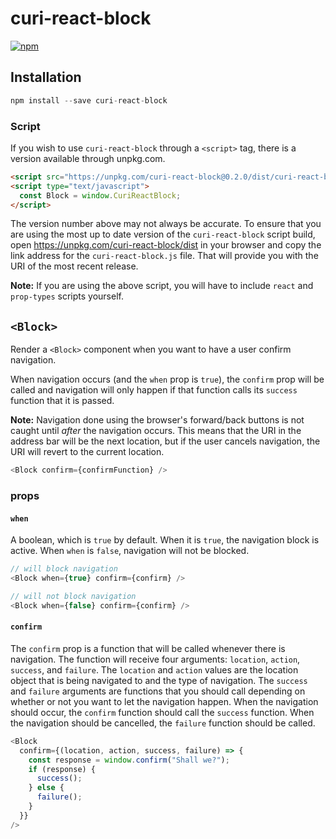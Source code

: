 # curi-react-block

[![npm][badge]][npm-link]

[badge]: https://img.shields.io/npm/v/curi-react-block.svg
[npm-link]: https://npmjs.com/package/curi-react-block

## Installation

```js
npm install --save curi-react-block
```

### Script

If you wish to use `curi-react-block` through a `<script>` tag, there is a version available through unpkg.com.

```html
<script src="https://unpkg.com/curi-react-block@0.2.0/dist/curi-react-block.js"></script>
<script type="text/javascript">
  const Block = window.CuriReactBlock;
</script>
```

The version number above may not always be accurate. To ensure that you are using the most up to date version of the `curi-react-block` script build, open https://unpkg.com/curi-react-block/dist in your browser and copy the link address for the `curi-react-block.js` file. That will provide you with the URI of the most recent release.

**Note:** If you are using the above script, you will have to include `react` and `prop-types` scripts yourself.

## `<Block>`

Render a `<Block>` component when you want to have a user confirm navigation.

When navigation occurs (and the `when` prop is `true`), the `confirm` prop will be called and navigation will only happen if that function calls its `success` function that it is passed.

**Note:** Navigation done using the browser's forward/back buttons is not caught until _after_ the navigation occurs. This means that the URI in the address bar will be the next location, but if the user cancels navigation, the URI will revert to the current location.

```js
<Block confirm={confirmFunction} />
```

### props

#### `when`

A boolean, which is `true` by default. When it is `true`, the navigation block is active. When `when` is `false`, navigation will not be blocked.

```js
// will block navigation
<Block when={true} confirm={confirm} />

// will not block navigation
<Block when={false} confirm={confirm} />
```

#### `confirm`

The `confirm` prop is a function that will be called whenever there is navigation. The function will receive four arguments: `location`, `action`, `success`, and `failure`. The `location` and `action` values are the location object that is being navigated to and the type of navigation. The `success` and `failure` arguments are functions that you should call depending on whether or not you want to let the navigation happen. When the navigation should occur, the `confirm` function should call the `success` function. When the navigation should be cancelled, the `failure` function should be called.

```js
<Block
  confirm={(location, action, success, failure) => {
    const response = window.confirm("Shall we?");
    if (response) {
      success();
    } else {
      failure();
    }
  }}
/>
```
